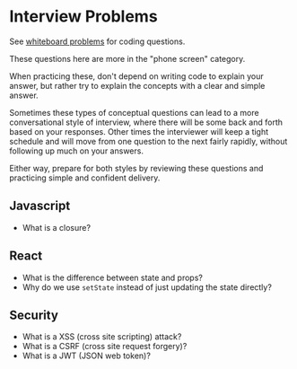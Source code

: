 # Interview Problems

See [whiteboard problems](./whiteboard-problems) for coding questions.

These questions here are more in the "phone screen" category.

When practicing these, don't depend on writing code to explain your answer, but rather try to explain the concepts with a clear and simple answer.

Sometimes these types of conceptual questions can lead to a more conversational style of interview, where there will be some back and forth based on your responses. Other times the interviewer will keep a tight schedule and will move from one question to the next fairly rapidly, without following up much on your answers.

Either way, prepare for both styles by reviewing these questions and practicing simple and confident delivery.

## Javascript

* What is a closure?

## React

* What is the difference between state and props?
* Why do we use `setState` instead of just updating the state directly?

## Security

* What is a XSS (cross site scripting) attack?
* What is a CSRF (cross site request forgery)?
* What is a JWT (JSON web token)?

